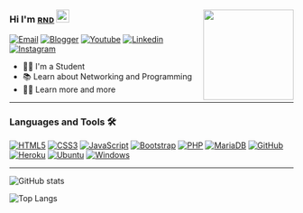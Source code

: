 <h1 align="center" style="display:none;"></h1>


### Hi I'm [ʀɴᴅ][website] <img src="https://raw.githubusercontent.com/aemmadi/aemmadi/master/wave.gif" width="23px"><img align="right" height="160px" width="auto" src="https://im5.ezgif.com/tmp/ezgif-5-1df460fed746.gif" />
[![Email](https://img.shields.io/badge/Email-D14836?style=for-the-badge&logo=gmail&logoColor=white)][email]
[![Blogger](https://img.shields.io/badge/Blogger-FF5722?style=for-the-badge&logo=blogger&logoColor=white)][blog]
[![Youtube](https://img.shields.io/badge/YouTube-FF0000?style=for-the-badge&logo=youtube&logoColor=white)][youtube]
[![Linkedin](https://img.shields.io/badge/LinkedIn-0077B5?style=for-the-badge&logo=linkedin&logoColor=white)][email]
[![Instagram](https://img.shields.io/badge/Instagram-E4405F?style=for-the-badge&logo=instagram&logoColor=white)][instagram]

- 👨‍💻 I'm a Student
- 📚 Learn about Networking and Programming
- 💪🏼 Learn more and more

---

### Languages and Tools 🛠 


[![HTML5](https://img.shields.io/badge/HTML5-E34F26?style=for-the-badge&logo=html5&logoColor=white)](#)
[![CSS3](https://img.shields.io/badge/CSS3-1572B6?style=for-the-badge&logo=css3&logoColor=white)](#)
[![JavaScript](https://img.shields.io/badge/JavaScript-F7DF1E?style=for-the-badge&logo=javascript&logoColor=black)](https://www.javascript.com/)
[![Bootstrap](https://img.shields.io/badge/Bootstrap-563D7C?style=for-the-badge&logo=bootstrap&logoColor=white)](https://getbootstrap.com/)
[![PHP](https://img.shields.io/badge/PHP-777BB4?style=for-the-badge&logo=php&logoColor=white)](https://www.php.net/)
[![MariaDB](https://img.shields.io/badge/MariaDB-003545?style=for-the-badge&logo=mariadb&logoColor=white)](https://mariadb.org/)
[![GitHub](https://img.shields.io/badge/GitHub-100000?style=for-the-badge&logo=github&logoColor=white)](https://github.com/)
[![Heroku](https://img.shields.io/badge/Heroku-430098?style=for-the-badge&logo=heroku&logoColor=white)](https://www.heroku.com/)
[![Ubuntu](https://img.shields.io/badge/Ubuntu-E95420?style=for-the-badge&logo=ubuntu&logoColor=white)](https://ubuntu.com/)
[![Windows](https://img.shields.io/badge/Windows-0078D6?style=for-the-badge&logo=windows&logoColor=white)](https://www.microsoft.com/en-us/windows)

---



![GitHub stats](https://github-readme-stats.vercel.app/api?username=rndio&show_icons=true&theme=gotham)

![Top Langs](https://github-readme-stats.vercel.app/api/top-langs/?username=rndio&theme=gotham&layout=compact)

[blog]: https://s.id/rndblog
[twitter]: https://s.id/rndtw
[youtube]: https://s.id/rndyt
[instagram]: https://s.id/rndig
[email]: mailto:mail@rndio.my.id
[website]: https://me.rndio.my.id
[linkedin]: https://www.linkedin.com/in/rendio-simamora-b24908199/
